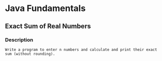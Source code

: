 # Java Fundamentals

## Exact Sum of Real Numbers

### Description

    Write a program to enter n numbers and calculate and print their exact sum (without rounding).